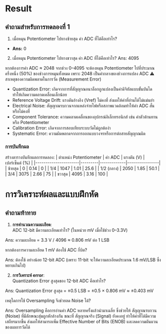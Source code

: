 # Result
## คำถามสำหรับการทดลองที่ 1
1. เมื่อหมุน Potentiometer ไปทางซ้ายสุด ค่า ADC ที่ได้คือเท่าไร?
- **Ans:** 0
2. เมื่อหมุน Potentiometer ไปทางขวาสุด ค่า ADC ที่ได้คือเท่าไร?
Ans: 4095

หากต้องการค่า ADC ≈ 2048 จากช่วง 0–4095 จะต้องหมุน Potentiometer ไปที่ประมาณ ครึ่งหนึ่ง (50%) ของช่วงการหมุนทั้งหมด เพราะ 2048 เป็นค่ากลางของช่วงการแปลง ADC
⚠️ สาเหตุของความผิดพลาดในการวัด (Measurement Error)
- Quantization Error: เกิดจากการที่สัญญาณอนาล็อกถูกแปลงเป็นค่าดิจิทัลแบบขั้นบันได ทำให้เกิดความคลาดเคลื่อนเล็กน้อย
- Reference Voltage Drift: แรงดันอ้างอิง (Vref) ไม่คงที่ ส่งผลให้ค่าที่อ่านได้ไม่แม่นยำ
- Electrical Noise: สัญญาณรบกวนจากแหล่งจ่ายไฟหรือสภาพแวดล้อมทำให้ค่า ADC สั่นหรือไม่คงที่
- Component Tolerance: ความคลาดเคลื่อนของอุปกรณ์อิเล็กทรอนิกส์ เช่น ค่าตัวต้านทานหรือ Potentiometer
- Calibration Error: เกิดจากการสอบเทียบระบบวัดไม่ถูกต้องำ
- Systematic Error: ความผิดพลาดจากการออกแบบวงจรหรือการต่อสายสัญญาณผิด
### การบันทึกผล
สร้างตารางบันทึกผลการทดลอง:
| ตำแหน่ง Potentiometer | ค่า ADC | แรงดัน (V) | เปอร์เซ็นต์ (%) |
|----------------------|---------|-------------|----------------|
| ซ้ายสุด               |   0   |     0.14   |             0   |
| 1/4                  |   1047      |      1.01       |     25.6          |
| 1/2 (กลาง)            |    2050     |         1.85    |            50.1    |
| 3/4                  |      3075   |        2.66     |          75      |
| ขวาสุด                |    4095     |     3.16        |       100         |


# การวิเคราะห์ผลและแบบฝึกหัด

## คำถามท้าทาย

1. **การคำนวณความละเอียด**:  
  ADC 12-bit มีความละเอียดเท่าไร?
(ในหน่วย mV เมื่อใช้ช่วง 0–3.3V)

Ans:
ความละเอียด = 3.3 V / 4096
≈ 0.806 mV ต่อ 1 LSB

หากต้องการความละเอียด 1 mV ต้องใช้ ADC กี่บิต?

Ans:
ต้องใช้ อย่างน้อย 12-bit ADC
(เพราะ 11-bit จะให้ความละเอียดประมาณ 1.6 mV/LSB ซึ่งหยาบเกินไป)

2. **การวิเคราะห์ error**:  
   Quantization Error สูงสุดของ 12-bit ADC คือเท่าไร?

Ans:
Quantization Error สูงสุด = ±0.5 LSB
= ±0.5 × 0.806 mV
≈ ±0.403 mV

เหตุใดการใช้ Oversampling จึงช่วยลด Noise ได้?

Ans:
Oversampling คือการอ่านค่า ADC หลายครั้งแล้วนำมาเฉลี่ย ซึ่งช่วยให้ สัญญาณรบกวน (Noise) ที่มีลักษณะสุ่มถูกหักล้างกัน ขณะที่ สัญญาณจริง (Signal) ยังคงอยู่ ทำให้ค่าที่ได้มีความเสถียรมากขึ้น ส่งผลให้สามารถเพิ่ม Effective Number of Bits (ENOB) และลดความผันผวนของผลการวัดได้
